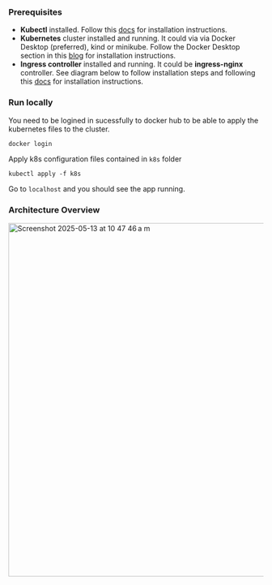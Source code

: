 ### Prerequisites
- **Kubectl** installed. Follow this [docs](https://kubernetes.io/docs/tasks/tools/install-kubectl-macos/#install-kubectl-on-macos) for installation instructions.
- **Kubernetes** cluster installed and running. It could via via Docker Desktop (preferred), kind or minikube. Follow the Docker Desktop section in this [blog](https://medium.com/@vinoji2005/day-2-setting-up-kubernetes-on-macos-windows-and-ubuntu-0aa72967e901) for installation instructions.
- **Ingress controller** installed and running. It could be **ingress-nginx** controller. See diagram below to follow installation steps and following this [docs](https://kubernetes.github.io/ingress-nginx/deploy/#quick-start) for installation instructions.

### Run locally
You need to be logined in sucessfully to docker hub to be able to apply the kubernetes files to the cluster.
```
docker login
```

Apply k8s configuration files contained in `k8s` folder
```
kubectl apply -f k8s
```

Go to `localhost` and you should see the app running.

### Architecture Overview
<img width="697" alt="Screenshot 2025-05-13 at 10 47 46 a m" src="https://github.com/user-attachments/assets/59fabd4b-cf08-4611-947e-add02dc8180a" />
